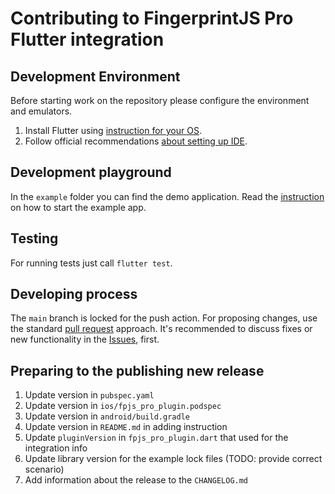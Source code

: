 # Contributing to FingerprintJS Pro Flutter integration

## Development Environment

Before starting work on the repository please configure the environment and emulators.
1. Install Flutter using [instruction for your OS](https://docs.flutter.dev/get-started/install).
2. Follow official recommendations [about setting up IDE](https://docs.flutter.dev/get-started/editor?tab=androidstudio).

## Development playground

In the `example` folder you can find the demo application. Read the [instruction](https://docs.flutter.dev/get-started/test-drive?tab=androidstudio) on how to start the example app.

## Testing

For running tests just call `flutter test`.

## Developing process

The `main` branch is locked for the push action. For proposing changes, use the standard [pull request](https://docs.github.com/en/pull-requests/collaborating-with-pull-requests/proposing-changes-to-your-work-with-pull-requests/creating-a-pull-request) approach. It's recommended to discuss fixes or new functionality in the [Issues](https://github.com/fingerprintjs/fingerprintjs-pro-flutter/issues), first.

## Preparing to the publishing new release

1. Update version in `pubspec.yaml`
2. Update version in `ios/fpjs_pro_plugin.podspec`
3. Update version in `android/build.gradle`
4. Update version in `README.md` in adding instruction
5. Update `pluginVersion` in `fpjs_pro_plugin.dart` that used for the integration info
6. Update library version for the example lock files (TODO: provide correct scenario)
7. Add information about the release to the `CHANGELOG.md`